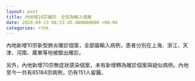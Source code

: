 ```yaml
---
layout: post
title: 內地增10宗確診　全部為輸入個案
date: 2020-09-13 08:53:45.000000000 +08:00
categories: rthk
---
```


內地新增10宗新型肺炎確診個案，全部屬輸入病例，患者分別在上海、浙江、天津、河南、廣東等地被驗出確診。

另外，內地新增70宗無症狀感染個案，未有新增轉為確診個案與疑似病例。內地至今一共有85184宗病例，仍有151人留醫。
